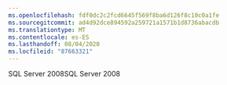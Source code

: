 ```yaml
---
ms.openlocfilehash: fdf0dc2c2fcd6645f569f8ba6d126f8c10c0a1fe
ms.sourcegitcommit: ad4d92dce894592a259721a1571b1d8736abacdb
ms.translationtype: MT
ms.contentlocale: es-ES
ms.lasthandoff: 08/04/2020
ms.locfileid: "87663321"
---
```

 <span data-ttu-id="11661-101">SQL Server 2008</span><span class="sxs-lookup"><span data-stu-id="11661-101">SQL Server 2008</span></span> 